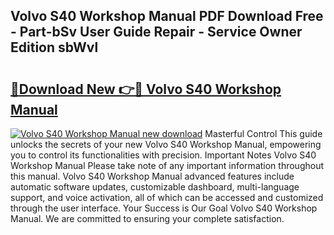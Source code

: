 ## Volvo S40 Workshop Manual PDF Download Free - Part-bSv User Guide Repair - Service Owner Edition sbWvl

# <h2><a href="http://cf17367.oget.top/?id=Volvo+S40+Workshop+Manual">🔗Download New 👉🔴 Volvo S40 Workshop Manual</a></h2>

[![Volvo S40 Workshop Manual new download](https://i.imgur.com/5g1atiW.png)](http://cf17367.oget.top/?id=Volvo+S40+Workshop+Manual)
Masterful Control This guide unlocks the secrets of your new Volvo S40 Workshop Manual, empowering you to control its functionalities with precision. Important Notes Volvo S40 Workshop Manual Please take note of any important information throughout this manual. Volvo S40 Workshop Manual advanced features include automatic software updates, customizable dashboard, multi-language support, and voice activation, all of which can be accessed and customized through the user interface. Your Success is Our Goal Volvo S40 Workshop Manual. We are committed to ensuring your complete satisfaction.
